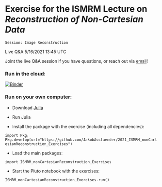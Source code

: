 # Exercise for the ISMRM Lecture on _Reconstruction of Non-Cartesian Data_

`Session: Image Reconstruction`

Live Q&A 5/16/2021 13:45 UTC

Joint the live Q&A session if you have questions, or reach out via [email](mailto:jakob.asslaender@nyumc.org)!

### Run in the cloud:

[![Binder](https://mybinder.org/badge_logo.svg)](https://mybinder.org/v2/gh/JakobAsslaender/2021_ISMRM_nonCartesianReconstruction_Exercises/HEAD?urlpath=pluto/open?path=/home/jovyan/src/nonCart_PlutoNotebook.jl)


### Run on your own computer:

- Download [Julia](https://julialang.org/downloads/)

- Run Julia 

- Install the package with the exercise (including all dependencies):

`import Pkg; Pkg.develop(url="https://github.com/JakobAsslaender/2021_ISMRM_nonCartesianReconstruction_Exercises")`

- Load the main packages:

`import ISMRM_nonCartesianReconstruction_Exercises`

- Start the Pluto notebook with the exercises:

`ISMRM_nonCartesianReconstruction_Exercises.run()`
